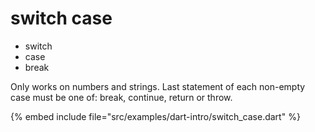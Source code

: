 # switch case

* switch
* case
* break



Only works on numbers and strings.
Last statement of each non-empty case must be one of: break, continue, return or throw.

{% embed include file="src/examples/dart-intro/switch_case.dart" %}


